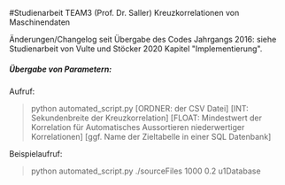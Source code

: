 #Studienarbeit TEAM3 (Prof. Dr. Saller) 
Kreuzkorrelationen von Maschinendaten

Änderungen/Changelog seit Übergabe des Codes Jahrgangs 2016: 
siehe Studienarbeit von Vulte und Stöcker 2020 Kapitel "Implementierung". 


##### Übergabe von Parametern: 
Aufruf: 
> python automated_script.py [ORDNER: der CSV Datei] [INT: Sekundenbreite der Kreuzkorrelation] [FLOAT: Mindestwert der Korrelation für Automatisches Aussortieren niederwertiger Korrelationen] [ggf. Name der Zieltabelle in einer SQL Datenbank]

Beispielaufruf: 
>python automated_script.py ./sourceFiles 1000 0.2 u1Database



